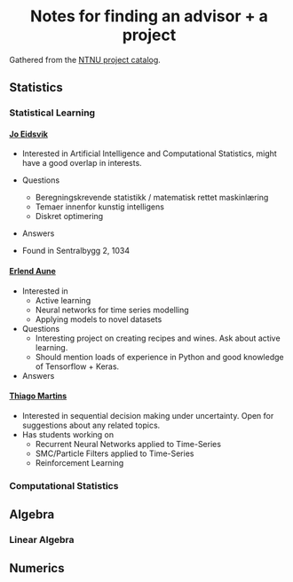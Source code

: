 # <center>Notes for finding an advisor + a project</center>

Gathered from the [NTNU project catalog](https://wiki.math.ntnu.no/student/oppgavekatalog).

## Statistics
### Statistical Learning
#### [Jo Eidsvik](https://wiki.math.ntnu.no/student/oppgavekatalog/joeid/start)
* Interested in Artificial Intelligence and Computational Statistics, might have a good overlap in interests.
* Questions
    * Beregningskrevende statistikk / matematisk rettet maskinlæring
    * Temaer innenfor kunstig intelligens
    * Diskret optimering
* Answers

* Found in Sentralbygg 2, 1034

#### [Erlend Aune](https://wiki.math.ntnu.no/student/oppgavekatalog/erlenda/start)
* Interested in
    * Active learning
    * Neural networks for time series modelling
    * Applying models to novel datasets
* Questions
    * Interesting project on creating recipes and wines. Ask about active learning.
    * Should mention loads of experience in Python and good knowledge of Tensorflow + Keras.
* Answers

#### [Thiago Martins](https://wiki.math.ntnu.no/student/oppgavekatalog/guerrera)
* Interested in sequential decision making under uncertainty. Open for suggestions about any related topics.
* Has students working on
    * Recurrent Neural Networks applied to Time-Series
    * SMC/Particle Filters applied to Time-Series
    * Reinforcement Learning

### Computational Statistics

## Algebra
### Linear Algebra

## Numerics
### 
